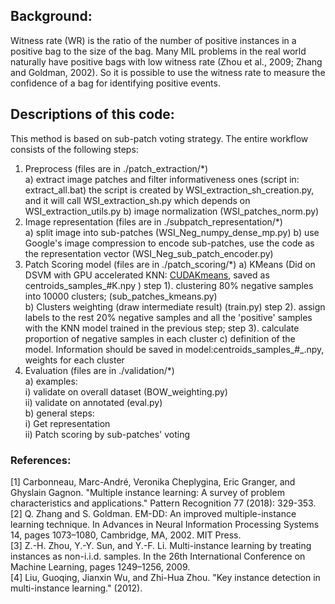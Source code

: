 ## Background:

Witness rate (WR) is the ratio of the number of positive instances in a positive bag to the size of the
bag. Many MIL problems in the real world naturally have positive bags with low witness rate (Zhou
et al., 2009; Zhang and Goldman, 2002). So it is possible to use the witness rate to measure the 
confidence of a bag for identifying positive events.

## Descriptions of this code:
This method is based on sub-patch voting strategy. The entire workflow consists of the following steps:
1. Preprocess (files are in ./patch_extraction/*)  
    a) extract image patches and filter informativeness ones (script in: extract_all.bat)
      the script is created by WSI_extraction_sh_creation.py, and it will call WSI_extraction_sh.py which depends on WSI_extraction_utils.py
    b) image normalization (WSI_patches_norm.py)  
2. Image representation (files are in ./subpatch_representation/*)  
    a) split image into sub-patches (WSI_Neg_numpy_dense_mp.py)
    b) use Google's image compression to encode sub-patches, use the code as the representation vector (WSI_Neg_sub_patch_encoder.py)
3. Patch Scoring model (files are in ./patch_scoring/*) 
    a) KMeans (Did on DSVM with GPU accelerated KNN: [CUDAKmeans](https://github.com/src-d/kmcuda), saved as centroids_samples_#K.npy )
        step 1). clustering 80% negative samples into 10000 clusters; (sub_patches_kmeans.py)   
    b) Clusters weighting (draw intermediate result) (train.py)
        step 2). assign labels to the rest 20% negative samples and all the 'positive' samples with the KNN model trained in the previous step; 
        step 3). calculate proportion of negative samples in each cluster 
    c) definition of the model. 
    Information should be saved in model:centroids_samples_#_.npy, weights for each cluster
4. Evaluation (files are in ./validation/*)   
    a) examples:   
        i) validate on overall dataset (BOW_weighting.py)   
        ii) validate on annotated (eval.py)   
    b) general steps:   
        i) Get representation   
        ii) Patch scoring by sub-patches' voting
                
### References:
[1] Carbonneau, Marc-André, Veronika Cheplygina, Eric Granger, and Ghyslain Gagnon. "Multiple instance learning: A survey of problem characteristics and applications." Pattern Recognition 77 (2018): 329-353.   
[2] Q. Zhang and S. Goldman. EM-DD: An improved multiple-instance learning technique. In Advances in Neural Information Processing Systems 14, pages 1073–1080, Cambridge, MA, 2002. MIT Press.   
[3] Z.-H. Zhou, Y.-Y. Sun, and Y.-F. Li. Multi-instance learning by treating instances as non-i.i.d. samples. In the 26th International Conference on Machine Learning, pages 1249–1256, 2009.   
[4] Liu, Guoqing, Jianxin Wu, and Zhi-Hua Zhou. "Key instance detection in multi-instance learning." (2012).
       